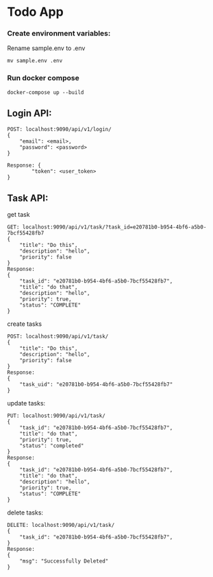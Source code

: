 # Todo App

### Create environment variables:

Rename sample.env to .env

```
mv sample.env .env
```

### Run docker compose

```
docker-compose up --build
```

## Login API:

```
POST: localhost:9090/api/v1/login/
{
    "email": <email>,
    "password": <password>
}

Response: {
		"token": <user_token>
}
```

## Task API:

get task

```
GET: localhost:9090/api/v1/task/?task_id=e20781b0-b954-4bf6-a5b0-7bcf55428fb7
{
    "title": "Do this",
    "description": "hello",
    "priority": false
}
Response: 
{
    "task_id": "e20781b0-b954-4bf6-a5b0-7bcf55428fb7",
    "title": "do that",
    "description": "hello",
    "priority": true,
    "status": "COMPLETE"
}
```

create tasks

```
POST: localhost:9090/api/v1/task/
{
    "title": "Do this",
    "description": "hello",
    "priority": false
}
Response: 
{
    "task_uid": "e20781b0-b954-4bf6-a5b0-7bcf55428fb7"
}
```

update tasks:

```
PUT: localhost:9090/api/v1/task/
{
    "task_id": "e20781b0-b954-4bf6-a5b0-7bcf55428fb7",
    "title": "do that",
    "priority": true,
    "status": "completed"
}
Response: 
{
    "task_id": "e20781b0-b954-4bf6-a5b0-7bcf55428fb7",
    "title": "do that",
    "description": "hello",
    "priority": true,
    "status": "COMPLETE"
}
```

delete tasks:

```
DELETE: localhost:9090/api/v1/task/
{
    "task_id": "e20781b0-b954-4bf6-a5b0-7bcf55428fb7",
}
Response: 
{
    "msg": "Successfully Deleted"
}
```
